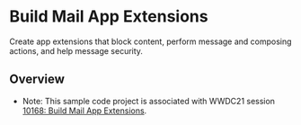 # Build Mail App Extensions

Create app extensions that block content, perform message and composing actions, and help message security.

## Overview

- Note: This sample code project is associated with WWDC21 session [10168: Build Mail App Extensions](https://developer.apple.com/wwdc21/10168/).
